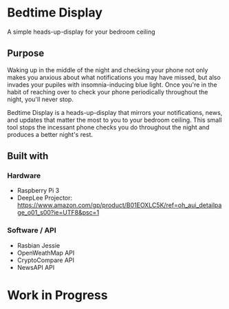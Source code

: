 # Bedtime Display
A simple heads-up-display for your bedroom ceiling

## Purpose
Waking up in the middle of the night and checking your phone not only makes you anxious about what notifications you may have missed, but also invades your pupiles with insomnia-inducing blue light. Once you're in the habit of reaching over to check your phone periodically throughout the night, you'll never stop.

Bedtime Display is a heads-up-display that mirrors your notifications, news, and updates that matter the most to you to your bedroom ceiling. This small tool stops the incessant phone checks you do throughout the night and produces a better night's rest.

## Built with
### Hardware
- Raspberry Pi 3
- DeepLee Projector: https://www.amazon.com/gp/product/B01EOXLC5K/ref=oh_aui_detailpage_o01_s00?ie=UTF8&psc=1

### Software / API
- Rasbian Jessie
- OpenWeathMap API
- CryptoCompare API
- NewsAPI API

# Work in Progress
